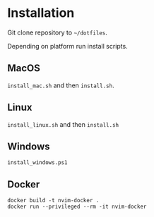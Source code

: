 # Installation
Git clone repository to `~/dotfiles`.

Depending on platform run install scripts.

## MacOS

`install_mac.sh` and then `install.sh`.

## Linux

`install_linux.sh` and then `install.sh`

## Windows

`install_windows.ps1`


## Docker

```
docker build -t nvim-docker .
docker run --privileged --rm -it nvim-docker
```

